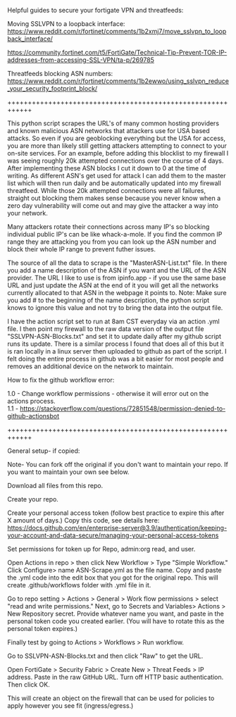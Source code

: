 Helpful guides to secure your fortigate VPN and threatfeeds:

Moving SSLVPN to a loopback interface:
https://www.reddit.com/r/fortinet/comments/1b2xmj7/move_sslvpn_to_loopback_interface/

https://community.fortinet.com/t5/FortiGate/Technical-Tip-Prevent-TOR-IP-addresses-from-accessing-SSL-VPN/ta-p/269785

Threatfeeds blocking ASN numbers: 
https://www.reddit.com/r/fortinet/comments/1b2ewwo/using_sslvpn_reduce_your_security_footprint_block/


++++++++++++++++++++++++++++++++++++++++++++++++++++++++++++

This python script scrapes the URL's of many common hosting providers and known malicious ASN networks that attackers use for USA based attacks. So even if you are geoblocking everything but the USA for access, you are more than likely still getting attackers attempting to connect to your on-site services.  For an example, before adding this blocklist to my firewall I was seeing roughly 20k attempted connections over the course of 4 days.  After implementing these ASN blocks I cut it down to 0 at the time of writing.  As different ASN's get used for attack I can add them to the master list which will then run daily and be automatically updated into my firewall threatfeed.  While those 20k attempted connections were all failures, straight out blocking them makes sense because you never know when a zero day vulnerability will come out and may give the attacker a way into your network.  

Many attackers rotate their connections across many IP's so blocking individual public IP's can be like whack-a-mole.  If you find the common IP range they are attacking you from you can look up the ASN number and block their whole IP range to prevent futher issues.  

The source of all the data to scrape is the "MasterASN-List.txt" file.  In there you add a name description of the ASN if you want and the URL of the ASN provider.  The URL I like to use is from ipinfo.app - if you use the same base URL and just update the ASN at the end of it you will get all the networks currently allocated to that ASN in the webpage it points to.  Note: Make sure you add # to the beginning of the name description, the python script knows to ignore this value and not try to bring the data into the output file.  

I have the action script set to run at 8am CST everyday via an action .yml file.  I then point my firewall to the raw data version of the output file "SSLVPN-ASN-Blocks.txt" and set it to update daily after my github script runs its update.  There is a similar process I found that does all of this but it is ran locally in a linux server then uploaded to github as part of the script.  I felt doing the entire process in github was a bit easier for most people and removes an additional device on the network to maintain.

How to fix the github workflow error:

1.0 - Change workflow permissions - otherwise it will error out on the actions process.  
1.1 - https://stackoverflow.com/questions/72851548/permission-denied-to-github-actionsbot

++++++++++++++++++++++++++++++++++++++++++++++++++++++++++++

General setup- if copied:

Note- You can fork off the original if you don't want to maintain your repo. If you want to maintain your own see below.

Download all files from this repo.

Create your repo.

Create your personal access token (follow best practice to expire this after X amount of days.) Copy this code, see details here: https://docs.github.com/en/enterprise-server@3.9/authentication/keeping-your-account-and-data-secure/managing-your-personal-access-tokens

Set permissions for token up for Repo, admin:org read, and user.

Open Actions in repo > then click New Workflow > Type "Simple Workflow." Click Configure> name ASN-Scrape.yml as the file name. Copy and paste the .yml code into the edit box that you got for the original repo. This will create .github/workflows folder with .yml file in it.

Go to repo setting > Actions > General > Work flow permissions > select "read and write permissions." Next, go to Secrets and Variables> Actions > New Repository secret. Provide whatever name you want, and paste in the personal token code you created earlier. (You will have to rotate this as the personal token expires.)

Finally test by going to Actions > Workflows > Run workflow.

Go to SSLVPN-ASN-Blocks.txt and then click "Raw" to get the URL.

Open FortiGate > Security Fabric > Create New > Threat Feeds > IP address. Paste in the raw GitHub URL. Turn off HTTP basic authentication. Then click OK.

This will create an object on the firewall that can be used for policies to apply however you see fit (ingress/egress.)
